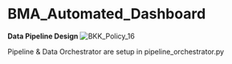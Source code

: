 # BMA_Automated_Dashboard

**Data Pipeline Design**
![BKK_Policy_16](https://github.com/user-attachments/assets/ccbc372d-4d14-452a-a4dc-889ea305a3cb)

Pipeline & Data Orchestrator are setup in pipeline_orchestrator.py